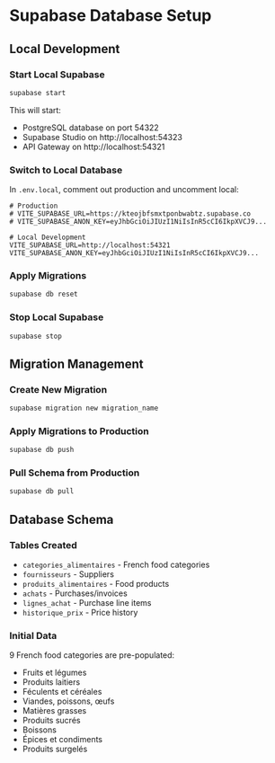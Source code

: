 # Supabase Database Setup

## Local Development

### Start Local Supabase
```bash
supabase start
```

This will start:
- PostgreSQL database on port 54322
- Supabase Studio on http://localhost:54323
- API Gateway on http://localhost:54321

### Switch to Local Database
In `.env.local`, comment out production and uncomment local:
```env
# Production
# VITE_SUPABASE_URL=https://kteojbfsmxtponbwabtz.supabase.co
# VITE_SUPABASE_ANON_KEY=eyJhbGciOiJIUzI1NiIsInR5cCI6IkpXVCJ9...

# Local Development
VITE_SUPABASE_URL=http://localhost:54321
VITE_SUPABASE_ANON_KEY=eyJhbGciOiJIUzI1NiIsInR5cCI6IkpXVCJ9...
```

### Apply Migrations
```bash
supabase db reset
```

### Stop Local Supabase
```bash
supabase stop
```

## Migration Management

### Create New Migration
```bash
supabase migration new migration_name
```

### Apply Migrations to Production
```bash
supabase db push
```

### Pull Schema from Production
```bash
supabase db pull
```

## Database Schema

### Tables Created
- `categories_alimentaires` - French food categories
- `fournisseurs` - Suppliers
- `produits_alimentaires` - Food products
- `achats` - Purchases/invoices
- `lignes_achat` - Purchase line items
- `historique_prix` - Price history

### Initial Data
9 French food categories are pre-populated:
- Fruits et légumes
- Produits laitiers
- Féculents et céréales
- Viandes, poissons, œufs
- Matières grasses
- Produits sucrés
- Boissons
- Épices et condiments
- Produits surgelés